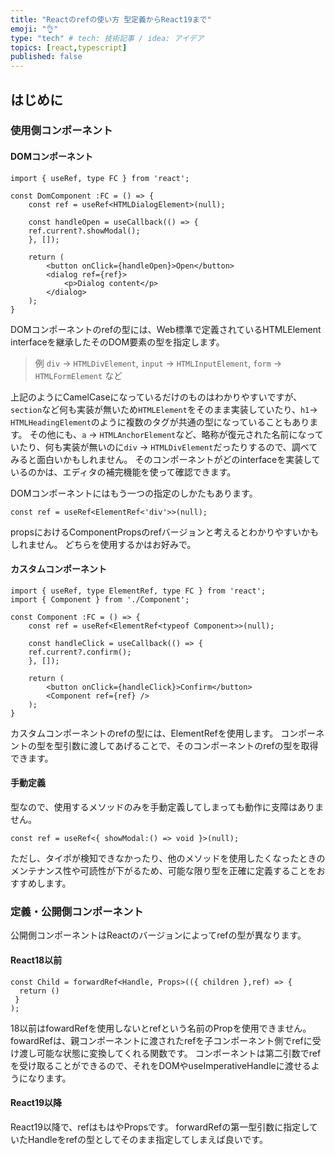 ```yaml
---
title: "Reactのrefの使い方 型定義からReact19まで"
emoji: "👌"
type: "tech" # tech: 技術記事 / idea: アイデア
topics: [react,typescript]
published: false
---
```


## はじめに

### 使用側コンポーネント

#### DOMコンポーネント

```tsx:dom-components.tsx
import { useRef, type FC } from 'react';

const DomComponent :FC = () => {
    const ref = useRef<HTMLDialogElement>(null);

    const handleOpen = useCallback(() => {
    ref.current?.showModal();
    }, []);

    return (
        <button onClick={handleOpen}>Open</button>
        <dialog ref={ref}>
            <p>Dialog content</p>
        </dialog>
    );
}
```

DOMコンポーネントのrefの型には、Web標準で定義されているHTMLElement interfaceを継承したそのDOM要素の型を指定します。
> 例 `div` -> `HTMLDivElement`, `input` -> `HTMLInputElement`, `form` -> `HTMLFormElement` など

上記のようにCamelCaseになっているだけのものはわかりやすいですが、`section`など何も実装が無いため`HTMLElement`をそのまま実装していたり、`h1`-> `HTMLHeadingElement`のように複数のタグが共通の型になっていることもあります。
その他にも、`a` -> `HTMLAnchorElement`など、略称が復元された名前になっていたり、何も実装が無いのに`div` -> `HTMLDivElement`だったりするので、調べてみると面白いかもしれません。
そのコンポーネントがどのinterfaceを実装しているのかは、エディタの補完機能を使って確認できます。

DOMコンポーネントにはもう一つの指定のしかたもあります。

```tsx
const ref = useRef<ElementRef<'div'>>(null);
```

propsにおけるComponentPropsのrefバージョンと考えるとわかりやすいかもしれません。
どちらを使用するかはお好みで。

#### カスタムコンポーネント

```tsx:custom-components.tsx
import { useRef, type ElementRef, type FC } from 'react';
import { Component } from './Component';

const Component :FC = () => {
    const ref = useRef<ElementRef<typeof Component>>(null);

    const handleClick = useCallback(() => {
    ref.current?.confirm();
    }, []);

    return (
        <button onClick={handleClick}>Confirm</button>
        <Component ref={ref} />
    );
}
```

カスタムコンポーネントのrefの型には、ElementRefを使用します。
コンポーネントの型を型引数に渡してあげることで、そのコンポーネントのrefの型を取得できます。

#### 手動定義

型なので、使用するメソッドのみを手動定義してしまっても動作に支障はありません。

```tsx
const ref = useRef<{ showModal:() => void }>(null);
```

ただし、タイポが検知できなかったり、他のメソッドを使用したくなったときのメンテナンス性や可読性が下がるため、可能な限り型を正確に定義することをおすすめします。

### 定義・公開側コンポーネント

公開側コンポーネントはReactのバージョンによってrefの型が異なります。

#### React18以前

```tsx
const Child = forwardRef<Handle, Props>(({ children },ref) => {
  return ()
 }
);

```

18以前はfowardRefを使用しないとrefという名前のPropを使用できません。
fowardRefは、親コンポーネントに渡されたrefを子コンポーネント側でrefに受け渡し可能な状態に変換してくれる関数です。
コンポーネントは第二引数でrefを受け取ることができるので、それをDOMやuseImperativeHandleに渡せるようになります。

#### React19以降

React19以降で、refはもはやPropsです。
forwardRefの第一型引数に指定していたHandleをrefの型としてそのまま指定してしまえば良いです。





